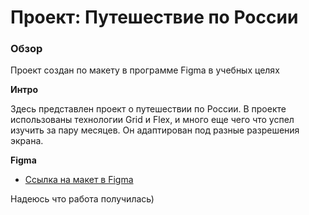 # Проект: Путешествие по России

### Обзор
Проект создан по макету в программе Figma в учебных целях

**Интро**

Здесь представлен проект о путешествии по России.
В проекте использованы технологии Grid и Flex, и много еще чего что успел изучить за пару месяцев. Он адаптирован под разные разрешения экрана.



**Figma**

* [Ссылка на макет в Figma](https://www.figma.com/file/5S2WSbEFL6awjVWJ0NWL8Q/Sprint-3_-Russia-_-desktop-mobile?node-id=28503%3A0)

Надеюсь что работа получилась)
